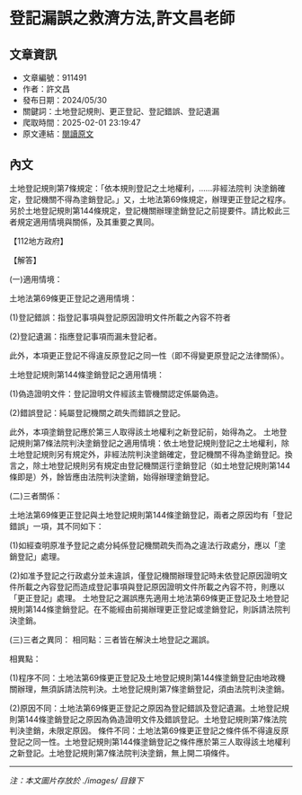 # 登記漏誤之救濟方法,許文昌老師

## 文章資訊
- 文章編號：911491
- 作者：許文昌
- 發布日期：2024/05/30
- 關鍵詞：土地登記規則、更正登記、登記錯誤、登記遺漏
- 爬取時間：2025-02-01 23:19:47
- 原文連結：[閱讀原文](https://real-estate.get.com.tw/Columns/detail.aspx?no=911491)

## 內文


土地登記規則第7條規定：「依本規則登記之土地權利，……非經法院判 決塗銷確定，登記機關不得為塗銷登記。」又，土地法第69條規定，辦理更正登記之程序。另於土地登記規則第144條規定，登記機關辦理塗銷登記之前提要件。請比較此三者規定適用情境與關係，及其重要之異同。


【112地方政府】


【解答】


(一)適用情境：


土地法第69條更正登記之適用情境：


(1)登記錯誤：指登記事項與登記原因證明文件所載之內容不符者


(2)登記遺漏：指應登記事項而漏未登記者。


此外，本項更正登記不得違反原登記之同一性（即不得變更原登記之法律關係）。


土地登記規則第144條塗銷登記之適用情境：


(1)偽造證明文件：登記證明文件經該主管機關認定係屬偽造。


(2)錯誤登記：純屬登記機關之疏失而錯誤之登記。


此外，本項塗銷登記應於第三人取得該土地權利之新登記前，始得為之。
土地登記規則第7條法院判決塗銷登記之適用情境：依土地登記規則登記之土地權利，除土地登記規則另有規定外，非經法院判決塗銷確定，登記機關不得為塗銷登記。換言之，除土地登記規則另有規定由登記機關逕行塗銷登記（如土地登記規則第144條即是）外，餘皆應由法院判決塗銷，始得辦理塗銷登記。


(二)三者關係：


土地法第69條更正登記與土地登記規則第144條塗銷登記，兩者之原因均有「登記錯誤」一項，其不同如下：


(1)如經查明原准予登記之處分純係登記機關疏失而為之違法行政處分，應以「塗銷登記」處理。


(2)如准予登記之行政處分並未違誤，僅登記機關辦理登記時未依登記原因證明文件所載之內容登記而造成登記事項與登記原因證明文件所載之內容不符，則應以「更正登記」處理。
土地登記之漏誤應先適用土地法第69條更正登記及土地登記規則第144條塗銷登記。在不能經由前揭辦理更正登記或塗銷登記，則訴請法院判決塗銷。


(三)三者之異同：
相同點：三者皆在解決土地登記之漏誤。


相異點：


(1)程序不同：土地法第69條更正登記及土地登記規則第144條塗銷登記由地政機關辦理，無須訴請法院判決。土地登記規則第7條塗銷登記，須由法院判決塗銷。


(2)原因不同：土地法第69條更正登記之原因為登記錯誤及登記遺漏。土地登記規則第144條塗銷登記之原因為偽造證明文件及錯誤登記。土地登記規則第7條法院判決塗銷，未限定原因。
條件不同：土地法第69條更正登記之條件係不得違反原登記之同一性。土地登記規則第144條塗銷登記之條件應於第三人取得該土地權利之新登記。土地登記規則第7條法院判決塗銷，無上開二項條件。

---
*注：本文圖片存放於 ./images/ 目錄下*

